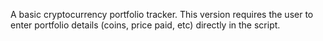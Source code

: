 A basic cryptocurrency portfolio tracker. This version requires the user to enter portfolio details (coins, price paid, etc) directly in the script.